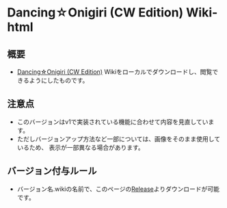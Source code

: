 # Dancing☆Onigiri (CW Edition) Wiki-html
## 概要
- [Dancing☆Onigiri (CW Edition)](https://github.com/cwtickle/danoniplus) Wikiをローカルでダウンロードし、閲覧できるようにしたものです。

## 注意点
- このバージョンはv1で実装されている機能に合わせて内容を見直しています。
- ただしバージョンアップ方法など一部については、画像をそのまま使用しているため、
表示が一部異なる場合があります。

## バージョン付与ルール
- バージョン名.wikiの名前で、このページの[Release](../../releases)よりダウンロードが可能です。